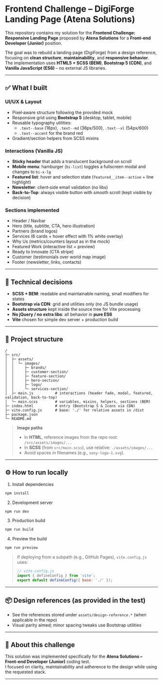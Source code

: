 # Frontend Challenge – DigiForge Landing Page (Atena Solutions)

This repository contains my solution for the **Frontend Challenge: Responsive Landing Page** proposed by **Atena Solutions** for a **Front‑end Developer (Junior)** position.

The goal was to rebuild a landing page (DigiForge) from a design reference, focusing on **clean structure**, **maintainability**, and **responsive behavior**.  
The implementation uses **HTML5 + SCSS (BEM)**, **Bootstrap 5 (CDN)**, and **Vanilla JavaScript (ES6)** – no external JS libraries.

---

## ✅ What I built

### UI/UX & Layout
- Pixel‑aware structure following the provided mock
- Responsive grid using **Bootstrap 5** (desktop, tablet, mobile)
- Reusable typography utilities:
  - `.text--base` (16px), `.text--md` (36px/500), `.text--xl` (54px/600)
  - `.text--accent` for the brand red
- Gradient/section helpers from SCSS mixins

### Interactions (Vanilla JS)
- **Sticky header** that adds a translucent background on scroll
- **Mobile menu**: hamburger (`bi-list`) toggles a fullscreen modal and changes to `bi-x-lg`
- **Featured list**: hover and selection state (`featured__item--active` + line highlight)
- **Newsletter**: client‑side email validation (no libs)
- **Back‑to‑Top**: always visible button with smooth scroll (kept visible by decision)

### Sections implemented
- Header / Navbar
- Hero (title, subtitle, CTA, hero illustration)
- Partners (brand logos)
- Services (6 cards + hover effect with 1% white overlay)
- Why Us (metrics/counters layout as in the mock)
- Featured Work (interactive list + preview)
- Ready to Innovate (CTA stripe)
- Customer (testimonials over world map image)
- Footer (newsletter, links, contacts)

---

## 🧠 Technical decisions

- **SCSS + BEM**: readable and maintainable naming, small modifiers for states
- **Bootstrap via CDN**: grid and utilities only (no JS bundle usage)
- **Assets structure** kept inside the source tree for Vite processing
- **No jQuery / no extra libs**: all behavior in **pure ES6**
- **Vite** chosen for simple dev server + production build

---

## 📂 Project structure

```
/
├─ src/
│  ├─ assets/
│  │  └─ images/
│  │     ├─ brands/
│  │     ├─ customer-section/
│  │     ├─ feature-section/
│  │     ├─ hero-section/
│  │     ├─ logo/
│  │     └─ services-section/
│  ├─ main.js          # interactions (header fade, modal, featured, validation, back-to-top)
│  └─ main.scss        # variables, mixins, helpers, sections (BEM)
├─ index.html          # entry (Bootstrap 5 & Icons via CDN)
├─ vite.config.js      # base: './' for relative assets in /dist
├─ package.json
└─ README.md
```

> **Image paths**
> - In **HTML**, reference images from the repo root: `/src/assets/images/...`
> - In **SCSS** (from `src/main.scss`), use relative: `./assets/images/...`
> - Avoid spaces in filenames (e.g., `sony-logo-1.svg`).

---

## ⚙️ How to run locally

1) Install dependencies
```bash
npm install
```

2) Development server
```bash
npm run dev
```

3) Production build
```bash
npm run build
```

4) Preview the build
```bash
npm run preview
```

> If deploying from a subpath (e.g., GitHub Pages), `vite.config.js` uses:
> ```js
> // vite.config.js
> import { defineConfig } from 'vite';
> export default defineConfig({ base: './' });
> ```

---

## 📦 Design references (as provided in the test)

- See the references stored under `assets/design-reference.*` (when applicable in the repo)
- Visual parity aimed; minor spacing tweaks use Bootstrap utilities

---

## 🙌 About this challenge

This solution was implemented specifically for the **Atena Solutions – Front‑end Developer (Junior)** coding test.  
I focused on clarity, maintainability and adherence to the design while using the requested stack.

---
